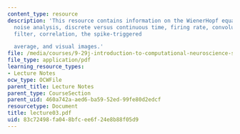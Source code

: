 ```yaml
---
content_type: resource
description: 'This resource contains information on the WienerHopf equations, white
  noise analysis, discrete versus continuous time, firing rate, convolution, lowpass
  filter, correlation, the spike-triggered

  average, and visual images.'
file: /media/courses/9-29j-introduction-to-computational-neuroscience-spring-2004/83c72498fa048bfcee6f24e8b88f05d9_lecture03.pdf
file_type: application/pdf
learning_resource_types:
- Lecture Notes
ocw_type: OCWFile
parent_title: Lecture Notes
parent_type: CourseSection
parent_uid: 460a742a-aed6-ba59-52ed-99fe80d2edcf
resourcetype: Document
title: lecture03.pdf
uid: 83c72498-fa04-8bfc-ee6f-24e8b88f05d9
---
```

